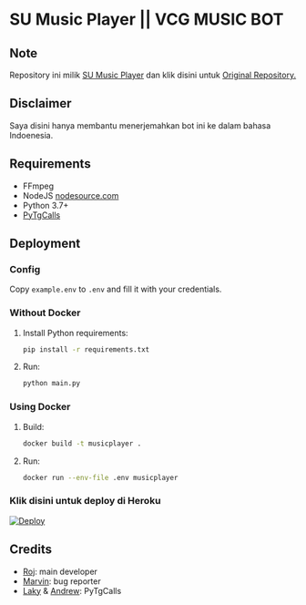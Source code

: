# SU Music Player || VCG MUSIC BOT

## Note

Repository ini milik [SU Music Player](https://github.com/suprojects) dan klik disini untuk [Original Repository.](https://github.com/suprojects/CallsMusic)

## Disclaimer

Saya disini hanya membantu menerjemahkan bot ini ke dalam bahasa Indoenesia.

## Requirements

- FFmpeg
- NodeJS [nodesource.com](https://nodesource.com/)
- Python 3.7+
- [PyTgCalls](https://github.com/pytgcalls/pytgcalls)

## Deployment

### Config

Copy `example.env` to `.env` and fill it with your credentials.

### Without Docker

1. Install Python requirements:
   ```bash
   pip install -r requirements.txt
   ```
2. Run:
   ```bash
   python main.py
   ```

### Using Docker

1. Build:
   ```bash
   docker build -t musicplayer .
   ```
2. Run:
   ```bash
   docker run --env-file .env musicplayer
   ```

### Klik disini untuk deploy di Heroku
[![Deploy](https://www.herokucdn.com/deploy/button.svg)](https://heroku.com/deploy?template=https://github.com/ronaldyganteng/musicbot/)


## Credits

- [Roj](https://github.com/rojserbest): main developer
- [Marvin](https://github.com/BlackStoneReborn): bug reporter
- [Laky](https://github.com/Laky-64) & [Andrew](https://github.com/AndrewLaneX): PyTgCalls

